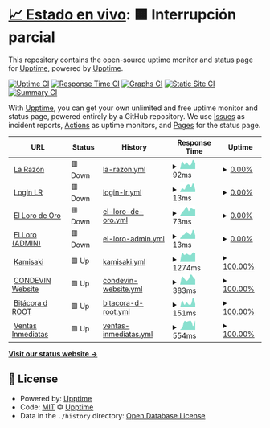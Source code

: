 # [📈 Estado en vivo](https://demo.upptime.js.org): <!--live status--> **🟧 Interrupción parcial**

This repository contains the open-source uptime monitor and status page for [Upptime](https://upptime.js.org), powered by [Upptime](https://github.com/upptime/upptime).

[![Uptime CI](https://github.com/terorero/radar/workflows/Uptime%20CI/badge.svg)](https://github.com/terorero/radar/actions?query=workflow%3A%22Uptime+CI%22)
[![Response Time CI](https://github.com/terorero/radar/workflows/Response%20Time%20CI/badge.svg)](https://github.com/terorero/radar/actions?query=workflow%3A%22Response+Time+CI%22)
[![Graphs CI](https://github.com/terorero/radar/workflows/Graphs%20CI/badge.svg)](https://github.com/terorero/radar/actions?query=workflow%3A%22Graphs+CI%22)
[![Static Site CI](https://github.com/terorero/radar/workflows/Static%20Site%20CI/badge.svg)](https://github.com/terorero/radar/actions?query=workflow%3A%22Static+Site+CI%22)
[![Summary CI](https://github.com/terorero/radar/workflows/Summary%20CI/badge.svg)](https://github.com/terorero/radar/actions?query=workflow%3A%22Summary+CI%22)

With [Upptime](https://upptime.js.org), you can get your own unlimited and free uptime monitor and status page, powered entirely by a GitHub repository. We use [Issues](https://github.com/upptime/upptime/issues) as incident reports, [Actions](https://github.com/terorero/radar/actions) as uptime monitors, and [Pages](https://demo.upptime.js.org) for the status page.

<!--start: status pages-->
<!-- This summary is generated by Upptime (https://github.com/upptime/upptime) -->
<!-- Do not edit this manually, your changes will be overwritten -->
<!-- prettier-ignore -->
| URL | Status | History | Response Time | Uptime |
| --- | ------ | ------- | ------------- | ------ |
| <img alt="" src="https://icons.duckduckgo.com/ip3/www.la-razon.com.ico" height="13"> [La Razón](https://www.la-razon.com) | 🟥 Down | [la-razon.yml](https://github.com/terorero/radar/commits/HEAD/history/la-razon.yml) | <details><summary><img alt="Response time graph" src="./graphs/la-razon/response-time-week.png" height="20"> 92ms</summary><br><a href="https://monitor.soporte.eu.org/history/la-razon"><img alt="Response time 238" src="https://img.shields.io/endpoint?url=https%3A%2F%2Fraw.githubusercontent.com%2Fterorero%2Fradar%2FHEAD%2Fapi%2Fla-razon%2Fresponse-time.json"></a><br><a href="https://monitor.soporte.eu.org/history/la-razon"><img alt="24-hour response time 88" src="https://img.shields.io/endpoint?url=https%3A%2F%2Fraw.githubusercontent.com%2Fterorero%2Fradar%2FHEAD%2Fapi%2Fla-razon%2Fresponse-time-day.json"></a><br><a href="https://monitor.soporte.eu.org/history/la-razon"><img alt="7-day response time 92" src="https://img.shields.io/endpoint?url=https%3A%2F%2Fraw.githubusercontent.com%2Fterorero%2Fradar%2FHEAD%2Fapi%2Fla-razon%2Fresponse-time-week.json"></a><br><a href="https://monitor.soporte.eu.org/history/la-razon"><img alt="30-day response time 238" src="https://img.shields.io/endpoint?url=https%3A%2F%2Fraw.githubusercontent.com%2Fterorero%2Fradar%2FHEAD%2Fapi%2Fla-razon%2Fresponse-time-month.json"></a><br><a href="https://monitor.soporte.eu.org/history/la-razon"><img alt="1-year response time 238" src="https://img.shields.io/endpoint?url=https%3A%2F%2Fraw.githubusercontent.com%2Fterorero%2Fradar%2FHEAD%2Fapi%2Fla-razon%2Fresponse-time-year.json"></a></details> | <details><summary><a href="https://monitor.soporte.eu.org/history/la-razon">0.00%</a></summary><a href="https://monitor.soporte.eu.org/history/la-razon"><img alt="All-time uptime 40.08%" src="https://img.shields.io/endpoint?url=https%3A%2F%2Fraw.githubusercontent.com%2Fterorero%2Fradar%2FHEAD%2Fapi%2Fla-razon%2Fuptime.json"></a><br><a href="https://monitor.soporte.eu.org/history/la-razon"><img alt="24-hour uptime 0.00%" src="https://img.shields.io/endpoint?url=https%3A%2F%2Fraw.githubusercontent.com%2Fterorero%2Fradar%2FHEAD%2Fapi%2Fla-razon%2Fuptime-day.json"></a><br><a href="https://monitor.soporte.eu.org/history/la-razon"><img alt="7-day uptime 0.00%" src="https://img.shields.io/endpoint?url=https%3A%2F%2Fraw.githubusercontent.com%2Fterorero%2Fradar%2FHEAD%2Fapi%2Fla-razon%2Fuptime-week.json"></a><br><a href="https://monitor.soporte.eu.org/history/la-razon"><img alt="30-day uptime 40.08%" src="https://img.shields.io/endpoint?url=https%3A%2F%2Fraw.githubusercontent.com%2Fterorero%2Fradar%2FHEAD%2Fapi%2Fla-razon%2Fuptime-month.json"></a><br><a href="https://monitor.soporte.eu.org/history/la-razon"><img alt="1-year uptime 40.08%" src="https://img.shields.io/endpoint?url=https%3A%2F%2Fraw.githubusercontent.com%2Fterorero%2Fradar%2FHEAD%2Fapi%2Fla-razon%2Fuptime-year.json"></a></details>
| <img alt="" src="https://icons.duckduckgo.com/ip3/www.la-razon.com.ico" height="13"> [Login LR](https://www.la-razon.com/login) | 🟥 Down | [login-lr.yml](https://github.com/terorero/radar/commits/HEAD/history/login-lr.yml) | <details><summary><img alt="Response time graph" src="./graphs/login-lr/response-time-week.png" height="20"> 13ms</summary><br><a href="https://monitor.soporte.eu.org/history/login-lr"><img alt="Response time 173" src="https://img.shields.io/endpoint?url=https%3A%2F%2Fraw.githubusercontent.com%2Fterorero%2Fradar%2FHEAD%2Fapi%2Flogin-lr%2Fresponse-time.json"></a><br><a href="https://monitor.soporte.eu.org/history/login-lr"><img alt="24-hour response time 5" src="https://img.shields.io/endpoint?url=https%3A%2F%2Fraw.githubusercontent.com%2Fterorero%2Fradar%2FHEAD%2Fapi%2Flogin-lr%2Fresponse-time-day.json"></a><br><a href="https://monitor.soporte.eu.org/history/login-lr"><img alt="7-day response time 13" src="https://img.shields.io/endpoint?url=https%3A%2F%2Fraw.githubusercontent.com%2Fterorero%2Fradar%2FHEAD%2Fapi%2Flogin-lr%2Fresponse-time-week.json"></a><br><a href="https://monitor.soporte.eu.org/history/login-lr"><img alt="30-day response time 173" src="https://img.shields.io/endpoint?url=https%3A%2F%2Fraw.githubusercontent.com%2Fterorero%2Fradar%2FHEAD%2Fapi%2Flogin-lr%2Fresponse-time-month.json"></a><br><a href="https://monitor.soporte.eu.org/history/login-lr"><img alt="1-year response time 173" src="https://img.shields.io/endpoint?url=https%3A%2F%2Fraw.githubusercontent.com%2Fterorero%2Fradar%2FHEAD%2Fapi%2Flogin-lr%2Fresponse-time-year.json"></a></details> | <details><summary><a href="https://monitor.soporte.eu.org/history/login-lr">0.00%</a></summary><a href="https://monitor.soporte.eu.org/history/login-lr"><img alt="All-time uptime 40.02%" src="https://img.shields.io/endpoint?url=https%3A%2F%2Fraw.githubusercontent.com%2Fterorero%2Fradar%2FHEAD%2Fapi%2Flogin-lr%2Fuptime.json"></a><br><a href="https://monitor.soporte.eu.org/history/login-lr"><img alt="24-hour uptime 0.00%" src="https://img.shields.io/endpoint?url=https%3A%2F%2Fraw.githubusercontent.com%2Fterorero%2Fradar%2FHEAD%2Fapi%2Flogin-lr%2Fuptime-day.json"></a><br><a href="https://monitor.soporte.eu.org/history/login-lr"><img alt="7-day uptime 0.00%" src="https://img.shields.io/endpoint?url=https%3A%2F%2Fraw.githubusercontent.com%2Fterorero%2Fradar%2FHEAD%2Fapi%2Flogin-lr%2Fuptime-week.json"></a><br><a href="https://monitor.soporte.eu.org/history/login-lr"><img alt="30-day uptime 40.02%" src="https://img.shields.io/endpoint?url=https%3A%2F%2Fraw.githubusercontent.com%2Fterorero%2Fradar%2FHEAD%2Fapi%2Flogin-lr%2Fuptime-month.json"></a><br><a href="https://monitor.soporte.eu.org/history/login-lr"><img alt="1-year uptime 40.02%" src="https://img.shields.io/endpoint?url=https%3A%2F%2Fraw.githubusercontent.com%2Fterorero%2Fradar%2FHEAD%2Fapi%2Flogin-lr%2Fuptime-year.json"></a></details>
| <img alt="" src="https://icons.duckduckgo.com/ip3/lorodeoro.la-razon.com.ico" height="13"> [El Loro de Oro](https://lorodeoro.la-razon.com) | 🟥 Down | [el-loro-de-oro.yml](https://github.com/terorero/radar/commits/HEAD/history/el-loro-de-oro.yml) | <details><summary><img alt="Response time graph" src="./graphs/el-loro-de-oro/response-time-week.png" height="20"> 73ms</summary><br><a href="https://monitor.soporte.eu.org/history/el-loro-de-oro"><img alt="Response time 657" src="https://img.shields.io/endpoint?url=https%3A%2F%2Fraw.githubusercontent.com%2Fterorero%2Fradar%2FHEAD%2Fapi%2Fel-loro-de-oro%2Fresponse-time.json"></a><br><a href="https://monitor.soporte.eu.org/history/el-loro-de-oro"><img alt="24-hour response time 75" src="https://img.shields.io/endpoint?url=https%3A%2F%2Fraw.githubusercontent.com%2Fterorero%2Fradar%2FHEAD%2Fapi%2Fel-loro-de-oro%2Fresponse-time-day.json"></a><br><a href="https://monitor.soporte.eu.org/history/el-loro-de-oro"><img alt="7-day response time 73" src="https://img.shields.io/endpoint?url=https%3A%2F%2Fraw.githubusercontent.com%2Fterorero%2Fradar%2FHEAD%2Fapi%2Fel-loro-de-oro%2Fresponse-time-week.json"></a><br><a href="https://monitor.soporte.eu.org/history/el-loro-de-oro"><img alt="30-day response time 657" src="https://img.shields.io/endpoint?url=https%3A%2F%2Fraw.githubusercontent.com%2Fterorero%2Fradar%2FHEAD%2Fapi%2Fel-loro-de-oro%2Fresponse-time-month.json"></a><br><a href="https://monitor.soporte.eu.org/history/el-loro-de-oro"><img alt="1-year response time 657" src="https://img.shields.io/endpoint?url=https%3A%2F%2Fraw.githubusercontent.com%2Fterorero%2Fradar%2FHEAD%2Fapi%2Fel-loro-de-oro%2Fresponse-time-year.json"></a></details> | <details><summary><a href="https://monitor.soporte.eu.org/history/el-loro-de-oro">0.00%</a></summary><a href="https://monitor.soporte.eu.org/history/el-loro-de-oro"><img alt="All-time uptime 40.03%" src="https://img.shields.io/endpoint?url=https%3A%2F%2Fraw.githubusercontent.com%2Fterorero%2Fradar%2FHEAD%2Fapi%2Fel-loro-de-oro%2Fuptime.json"></a><br><a href="https://monitor.soporte.eu.org/history/el-loro-de-oro"><img alt="24-hour uptime 0.00%" src="https://img.shields.io/endpoint?url=https%3A%2F%2Fraw.githubusercontent.com%2Fterorero%2Fradar%2FHEAD%2Fapi%2Fel-loro-de-oro%2Fuptime-day.json"></a><br><a href="https://monitor.soporte.eu.org/history/el-loro-de-oro"><img alt="7-day uptime 0.00%" src="https://img.shields.io/endpoint?url=https%3A%2F%2Fraw.githubusercontent.com%2Fterorero%2Fradar%2FHEAD%2Fapi%2Fel-loro-de-oro%2Fuptime-week.json"></a><br><a href="https://monitor.soporte.eu.org/history/el-loro-de-oro"><img alt="30-day uptime 40.03%" src="https://img.shields.io/endpoint?url=https%3A%2F%2Fraw.githubusercontent.com%2Fterorero%2Fradar%2FHEAD%2Fapi%2Fel-loro-de-oro%2Fuptime-month.json"></a><br><a href="https://monitor.soporte.eu.org/history/el-loro-de-oro"><img alt="1-year uptime 40.03%" src="https://img.shields.io/endpoint?url=https%3A%2F%2Fraw.githubusercontent.com%2Fterorero%2Fradar%2FHEAD%2Fapi%2Fel-loro-de-oro%2Fuptime-year.json"></a></details>
| <img alt="" src="https://icons.duckduckgo.com/ip3/lorodeoro.la-razon.com.ico" height="13"> [El Loro (ADMIN)](https://lorodeoro.la-razon.com/admin) | 🟥 Down | [el-loro-admin.yml](https://github.com/terorero/radar/commits/HEAD/history/el-loro-admin.yml) | <details><summary><img alt="Response time graph" src="./graphs/el-loro-admin/response-time-week.png" height="20"> 13ms</summary><br><a href="https://monitor.soporte.eu.org/history/el-loro-admin"><img alt="Response time 689" src="https://img.shields.io/endpoint?url=https%3A%2F%2Fraw.githubusercontent.com%2Fterorero%2Fradar%2FHEAD%2Fapi%2Fel-loro-admin%2Fresponse-time.json"></a><br><a href="https://monitor.soporte.eu.org/history/el-loro-admin"><img alt="24-hour response time 8" src="https://img.shields.io/endpoint?url=https%3A%2F%2Fraw.githubusercontent.com%2Fterorero%2Fradar%2FHEAD%2Fapi%2Fel-loro-admin%2Fresponse-time-day.json"></a><br><a href="https://monitor.soporte.eu.org/history/el-loro-admin"><img alt="7-day response time 13" src="https://img.shields.io/endpoint?url=https%3A%2F%2Fraw.githubusercontent.com%2Fterorero%2Fradar%2FHEAD%2Fapi%2Fel-loro-admin%2Fresponse-time-week.json"></a><br><a href="https://monitor.soporte.eu.org/history/el-loro-admin"><img alt="30-day response time 689" src="https://img.shields.io/endpoint?url=https%3A%2F%2Fraw.githubusercontent.com%2Fterorero%2Fradar%2FHEAD%2Fapi%2Fel-loro-admin%2Fresponse-time-month.json"></a><br><a href="https://monitor.soporte.eu.org/history/el-loro-admin"><img alt="1-year response time 689" src="https://img.shields.io/endpoint?url=https%3A%2F%2Fraw.githubusercontent.com%2Fterorero%2Fradar%2FHEAD%2Fapi%2Fel-loro-admin%2Fresponse-time-year.json"></a></details> | <details><summary><a href="https://monitor.soporte.eu.org/history/el-loro-admin">0.00%</a></summary><a href="https://monitor.soporte.eu.org/history/el-loro-admin"><img alt="All-time uptime 39.61%" src="https://img.shields.io/endpoint?url=https%3A%2F%2Fraw.githubusercontent.com%2Fterorero%2Fradar%2FHEAD%2Fapi%2Fel-loro-admin%2Fuptime.json"></a><br><a href="https://monitor.soporte.eu.org/history/el-loro-admin"><img alt="24-hour uptime 0.00%" src="https://img.shields.io/endpoint?url=https%3A%2F%2Fraw.githubusercontent.com%2Fterorero%2Fradar%2FHEAD%2Fapi%2Fel-loro-admin%2Fuptime-day.json"></a><br><a href="https://monitor.soporte.eu.org/history/el-loro-admin"><img alt="7-day uptime 0.00%" src="https://img.shields.io/endpoint?url=https%3A%2F%2Fraw.githubusercontent.com%2Fterorero%2Fradar%2FHEAD%2Fapi%2Fel-loro-admin%2Fuptime-week.json"></a><br><a href="https://monitor.soporte.eu.org/history/el-loro-admin"><img alt="30-day uptime 39.61%" src="https://img.shields.io/endpoint?url=https%3A%2F%2Fraw.githubusercontent.com%2Fterorero%2Fradar%2FHEAD%2Fapi%2Fel-loro-admin%2Fuptime-month.json"></a><br><a href="https://monitor.soporte.eu.org/history/el-loro-admin"><img alt="1-year uptime 39.61%" src="https://img.shields.io/endpoint?url=https%3A%2F%2Fraw.githubusercontent.com%2Fterorero%2Fradar%2FHEAD%2Fapi%2Fel-loro-admin%2Fuptime-year.json"></a></details>
| <img alt="" src="https://icons.duckduckgo.com/ip3/kamisaki.soporte.eu.org.ico" height="13"> [Kamisaki](https://kamisaki.soporte.eu.org) | 🟩 Up | [kamisaki.yml](https://github.com/terorero/radar/commits/HEAD/history/kamisaki.yml) | <details><summary><img alt="Response time graph" src="./graphs/kamisaki/response-time-week.png" height="20"> 1274ms</summary><br><a href="https://monitor.soporte.eu.org/history/kamisaki"><img alt="Response time 1306" src="https://img.shields.io/endpoint?url=https%3A%2F%2Fraw.githubusercontent.com%2Fterorero%2Fradar%2FHEAD%2Fapi%2Fkamisaki%2Fresponse-time.json"></a><br><a href="https://monitor.soporte.eu.org/history/kamisaki"><img alt="24-hour response time 1404" src="https://img.shields.io/endpoint?url=https%3A%2F%2Fraw.githubusercontent.com%2Fterorero%2Fradar%2FHEAD%2Fapi%2Fkamisaki%2Fresponse-time-day.json"></a><br><a href="https://monitor.soporte.eu.org/history/kamisaki"><img alt="7-day response time 1274" src="https://img.shields.io/endpoint?url=https%3A%2F%2Fraw.githubusercontent.com%2Fterorero%2Fradar%2FHEAD%2Fapi%2Fkamisaki%2Fresponse-time-week.json"></a><br><a href="https://monitor.soporte.eu.org/history/kamisaki"><img alt="30-day response time 1306" src="https://img.shields.io/endpoint?url=https%3A%2F%2Fraw.githubusercontent.com%2Fterorero%2Fradar%2FHEAD%2Fapi%2Fkamisaki%2Fresponse-time-month.json"></a><br><a href="https://monitor.soporte.eu.org/history/kamisaki"><img alt="1-year response time 1306" src="https://img.shields.io/endpoint?url=https%3A%2F%2Fraw.githubusercontent.com%2Fterorero%2Fradar%2FHEAD%2Fapi%2Fkamisaki%2Fresponse-time-year.json"></a></details> | <details><summary><a href="https://monitor.soporte.eu.org/history/kamisaki">100.00%</a></summary><a href="https://monitor.soporte.eu.org/history/kamisaki"><img alt="All-time uptime 100.00%" src="https://img.shields.io/endpoint?url=https%3A%2F%2Fraw.githubusercontent.com%2Fterorero%2Fradar%2FHEAD%2Fapi%2Fkamisaki%2Fuptime.json"></a><br><a href="https://monitor.soporte.eu.org/history/kamisaki"><img alt="24-hour uptime 100.00%" src="https://img.shields.io/endpoint?url=https%3A%2F%2Fraw.githubusercontent.com%2Fterorero%2Fradar%2FHEAD%2Fapi%2Fkamisaki%2Fuptime-day.json"></a><br><a href="https://monitor.soporte.eu.org/history/kamisaki"><img alt="7-day uptime 100.00%" src="https://img.shields.io/endpoint?url=https%3A%2F%2Fraw.githubusercontent.com%2Fterorero%2Fradar%2FHEAD%2Fapi%2Fkamisaki%2Fuptime-week.json"></a><br><a href="https://monitor.soporte.eu.org/history/kamisaki"><img alt="30-day uptime 100.00%" src="https://img.shields.io/endpoint?url=https%3A%2F%2Fraw.githubusercontent.com%2Fterorero%2Fradar%2FHEAD%2Fapi%2Fkamisaki%2Fuptime-month.json"></a><br><a href="https://monitor.soporte.eu.org/history/kamisaki"><img alt="1-year uptime 100.00%" src="https://img.shields.io/endpoint?url=https%3A%2F%2Fraw.githubusercontent.com%2Fterorero%2Fradar%2FHEAD%2Fapi%2Fkamisaki%2Fuptime-year.json"></a></details>
| <img alt="" src="https://icons.duckduckgo.com/ip3/www.devinconde.com.ico" height="13"> [CONDEVIN Website](https://www.devinconde.com) | 🟩 Up | [condevin-website.yml](https://github.com/terorero/radar/commits/HEAD/history/condevin-website.yml) | <details><summary><img alt="Response time graph" src="./graphs/condevin-website/response-time-week.png" height="20"> 383ms</summary><br><a href="https://monitor.soporte.eu.org/history/condevin-website"><img alt="Response time 370" src="https://img.shields.io/endpoint?url=https%3A%2F%2Fraw.githubusercontent.com%2Fterorero%2Fradar%2FHEAD%2Fapi%2Fcondevin-website%2Fresponse-time.json"></a><br><a href="https://monitor.soporte.eu.org/history/condevin-website"><img alt="24-hour response time 293" src="https://img.shields.io/endpoint?url=https%3A%2F%2Fraw.githubusercontent.com%2Fterorero%2Fradar%2FHEAD%2Fapi%2Fcondevin-website%2Fresponse-time-day.json"></a><br><a href="https://monitor.soporte.eu.org/history/condevin-website"><img alt="7-day response time 383" src="https://img.shields.io/endpoint?url=https%3A%2F%2Fraw.githubusercontent.com%2Fterorero%2Fradar%2FHEAD%2Fapi%2Fcondevin-website%2Fresponse-time-week.json"></a><br><a href="https://monitor.soporte.eu.org/history/condevin-website"><img alt="30-day response time 370" src="https://img.shields.io/endpoint?url=https%3A%2F%2Fraw.githubusercontent.com%2Fterorero%2Fradar%2FHEAD%2Fapi%2Fcondevin-website%2Fresponse-time-month.json"></a><br><a href="https://monitor.soporte.eu.org/history/condevin-website"><img alt="1-year response time 370" src="https://img.shields.io/endpoint?url=https%3A%2F%2Fraw.githubusercontent.com%2Fterorero%2Fradar%2FHEAD%2Fapi%2Fcondevin-website%2Fresponse-time-year.json"></a></details> | <details><summary><a href="https://monitor.soporte.eu.org/history/condevin-website">100.00%</a></summary><a href="https://monitor.soporte.eu.org/history/condevin-website"><img alt="All-time uptime 100.00%" src="https://img.shields.io/endpoint?url=https%3A%2F%2Fraw.githubusercontent.com%2Fterorero%2Fradar%2FHEAD%2Fapi%2Fcondevin-website%2Fuptime.json"></a><br><a href="https://monitor.soporte.eu.org/history/condevin-website"><img alt="24-hour uptime 100.00%" src="https://img.shields.io/endpoint?url=https%3A%2F%2Fraw.githubusercontent.com%2Fterorero%2Fradar%2FHEAD%2Fapi%2Fcondevin-website%2Fuptime-day.json"></a><br><a href="https://monitor.soporte.eu.org/history/condevin-website"><img alt="7-day uptime 100.00%" src="https://img.shields.io/endpoint?url=https%3A%2F%2Fraw.githubusercontent.com%2Fterorero%2Fradar%2FHEAD%2Fapi%2Fcondevin-website%2Fuptime-week.json"></a><br><a href="https://monitor.soporte.eu.org/history/condevin-website"><img alt="30-day uptime 100.00%" src="https://img.shields.io/endpoint?url=https%3A%2F%2Fraw.githubusercontent.com%2Fterorero%2Fradar%2FHEAD%2Fapi%2Fcondevin-website%2Fuptime-month.json"></a><br><a href="https://monitor.soporte.eu.org/history/condevin-website"><img alt="1-year uptime 100.00%" src="https://img.shields.io/endpoint?url=https%3A%2F%2Fraw.githubusercontent.com%2Fterorero%2Fradar%2FHEAD%2Fapi%2Fcondevin-website%2Fuptime-year.json"></a></details>
| <img alt="" src="https://icons.duckduckgo.com/ip3/www.bitacoraroot.com.ico" height="13"> [Bitácora d ROOT](https://www.bitacoraroot.com) | 🟩 Up | [bitacora-d-root.yml](https://github.com/terorero/radar/commits/HEAD/history/bitacora-d-root.yml) | <details><summary><img alt="Response time graph" src="./graphs/bitacora-d-root/response-time-week.png" height="20"> 151ms</summary><br><a href="https://monitor.soporte.eu.org/history/bitacora-d-root"><img alt="Response time 131" src="https://img.shields.io/endpoint?url=https%3A%2F%2Fraw.githubusercontent.com%2Fterorero%2Fradar%2FHEAD%2Fapi%2Fbitacora-d-root%2Fresponse-time.json"></a><br><a href="https://monitor.soporte.eu.org/history/bitacora-d-root"><img alt="24-hour response time 102" src="https://img.shields.io/endpoint?url=https%3A%2F%2Fraw.githubusercontent.com%2Fterorero%2Fradar%2FHEAD%2Fapi%2Fbitacora-d-root%2Fresponse-time-day.json"></a><br><a href="https://monitor.soporte.eu.org/history/bitacora-d-root"><img alt="7-day response time 151" src="https://img.shields.io/endpoint?url=https%3A%2F%2Fraw.githubusercontent.com%2Fterorero%2Fradar%2FHEAD%2Fapi%2Fbitacora-d-root%2Fresponse-time-week.json"></a><br><a href="https://monitor.soporte.eu.org/history/bitacora-d-root"><img alt="30-day response time 131" src="https://img.shields.io/endpoint?url=https%3A%2F%2Fraw.githubusercontent.com%2Fterorero%2Fradar%2FHEAD%2Fapi%2Fbitacora-d-root%2Fresponse-time-month.json"></a><br><a href="https://monitor.soporte.eu.org/history/bitacora-d-root"><img alt="1-year response time 131" src="https://img.shields.io/endpoint?url=https%3A%2F%2Fraw.githubusercontent.com%2Fterorero%2Fradar%2FHEAD%2Fapi%2Fbitacora-d-root%2Fresponse-time-year.json"></a></details> | <details><summary><a href="https://monitor.soporte.eu.org/history/bitacora-d-root">100.00%</a></summary><a href="https://monitor.soporte.eu.org/history/bitacora-d-root"><img alt="All-time uptime 100.00%" src="https://img.shields.io/endpoint?url=https%3A%2F%2Fraw.githubusercontent.com%2Fterorero%2Fradar%2FHEAD%2Fapi%2Fbitacora-d-root%2Fuptime.json"></a><br><a href="https://monitor.soporte.eu.org/history/bitacora-d-root"><img alt="24-hour uptime 100.00%" src="https://img.shields.io/endpoint?url=https%3A%2F%2Fraw.githubusercontent.com%2Fterorero%2Fradar%2FHEAD%2Fapi%2Fbitacora-d-root%2Fuptime-day.json"></a><br><a href="https://monitor.soporte.eu.org/history/bitacora-d-root"><img alt="7-day uptime 100.00%" src="https://img.shields.io/endpoint?url=https%3A%2F%2Fraw.githubusercontent.com%2Fterorero%2Fradar%2FHEAD%2Fapi%2Fbitacora-d-root%2Fuptime-week.json"></a><br><a href="https://monitor.soporte.eu.org/history/bitacora-d-root"><img alt="30-day uptime 100.00%" src="https://img.shields.io/endpoint?url=https%3A%2F%2Fraw.githubusercontent.com%2Fterorero%2Fradar%2FHEAD%2Fapi%2Fbitacora-d-root%2Fuptime-month.json"></a><br><a href="https://monitor.soporte.eu.org/history/bitacora-d-root"><img alt="1-year uptime 100.00%" src="https://img.shields.io/endpoint?url=https%3A%2F%2Fraw.githubusercontent.com%2Fterorero%2Fradar%2FHEAD%2Fapi%2Fbitacora-d-root%2Fuptime-year.json"></a></details>
| <img alt="" src="https://icons.duckduckgo.com/ip3/ventasinmediatas.transturin.com.ico" height="13"> [Ventas Inmediatas](https://ventasinmediatas.transturin.com) | 🟩 Up | [ventas-inmediatas.yml](https://github.com/terorero/radar/commits/HEAD/history/ventas-inmediatas.yml) | <details><summary><img alt="Response time graph" src="./graphs/ventas-inmediatas/response-time-week.png" height="20"> 554ms</summary><br><a href="https://monitor.soporte.eu.org/history/ventas-inmediatas"><img alt="Response time 532" src="https://img.shields.io/endpoint?url=https%3A%2F%2Fraw.githubusercontent.com%2Fterorero%2Fradar%2FHEAD%2Fapi%2Fventas-inmediatas%2Fresponse-time.json"></a><br><a href="https://monitor.soporte.eu.org/history/ventas-inmediatas"><img alt="24-hour response time 721" src="https://img.shields.io/endpoint?url=https%3A%2F%2Fraw.githubusercontent.com%2Fterorero%2Fradar%2FHEAD%2Fapi%2Fventas-inmediatas%2Fresponse-time-day.json"></a><br><a href="https://monitor.soporte.eu.org/history/ventas-inmediatas"><img alt="7-day response time 554" src="https://img.shields.io/endpoint?url=https%3A%2F%2Fraw.githubusercontent.com%2Fterorero%2Fradar%2FHEAD%2Fapi%2Fventas-inmediatas%2Fresponse-time-week.json"></a><br><a href="https://monitor.soporte.eu.org/history/ventas-inmediatas"><img alt="30-day response time 532" src="https://img.shields.io/endpoint?url=https%3A%2F%2Fraw.githubusercontent.com%2Fterorero%2Fradar%2FHEAD%2Fapi%2Fventas-inmediatas%2Fresponse-time-month.json"></a><br><a href="https://monitor.soporte.eu.org/history/ventas-inmediatas"><img alt="1-year response time 532" src="https://img.shields.io/endpoint?url=https%3A%2F%2Fraw.githubusercontent.com%2Fterorero%2Fradar%2FHEAD%2Fapi%2Fventas-inmediatas%2Fresponse-time-year.json"></a></details> | <details><summary><a href="https://monitor.soporte.eu.org/history/ventas-inmediatas">100.00%</a></summary><a href="https://monitor.soporte.eu.org/history/ventas-inmediatas"><img alt="All-time uptime 99.90%" src="https://img.shields.io/endpoint?url=https%3A%2F%2Fraw.githubusercontent.com%2Fterorero%2Fradar%2FHEAD%2Fapi%2Fventas-inmediatas%2Fuptime.json"></a><br><a href="https://monitor.soporte.eu.org/history/ventas-inmediatas"><img alt="24-hour uptime 100.00%" src="https://img.shields.io/endpoint?url=https%3A%2F%2Fraw.githubusercontent.com%2Fterorero%2Fradar%2FHEAD%2Fapi%2Fventas-inmediatas%2Fuptime-day.json"></a><br><a href="https://monitor.soporte.eu.org/history/ventas-inmediatas"><img alt="7-day uptime 100.00%" src="https://img.shields.io/endpoint?url=https%3A%2F%2Fraw.githubusercontent.com%2Fterorero%2Fradar%2FHEAD%2Fapi%2Fventas-inmediatas%2Fuptime-week.json"></a><br><a href="https://monitor.soporte.eu.org/history/ventas-inmediatas"><img alt="30-day uptime 99.90%" src="https://img.shields.io/endpoint?url=https%3A%2F%2Fraw.githubusercontent.com%2Fterorero%2Fradar%2FHEAD%2Fapi%2Fventas-inmediatas%2Fuptime-month.json"></a><br><a href="https://monitor.soporte.eu.org/history/ventas-inmediatas"><img alt="1-year uptime 99.90%" src="https://img.shields.io/endpoint?url=https%3A%2F%2Fraw.githubusercontent.com%2Fterorero%2Fradar%2FHEAD%2Fapi%2Fventas-inmediatas%2Fuptime-year.json"></a></details>

<!--end: status pages-->

[**Visit our status website →**](https://monitor.soporte.eu.org)

## 📄 License

- Powered by: [Upptime](https://github.com/upptime/upptime)
- Code: [MIT](./LICENSE) © [Upptime](https://upptime.js.org)
- Data in the `./history` directory: [Open Database License](https://opendatacommons.org/licenses/odbl/1-0/)
